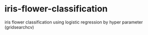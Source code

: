 # iris-flower-classification
iris flower classification using logistic regression by hyper parameter (gridsearchcv)
